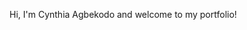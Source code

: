 Hi, I'm Cynthia Agbekodo and welcome to my portfolio! 

<!---
cynthiaagbekodo/cynthiaagbekodo is a ✨ special ✨ repository because its `README.md` (this file) appears on your GitHub profile.
You can click the Preview link to take a look at your changes.
--->
